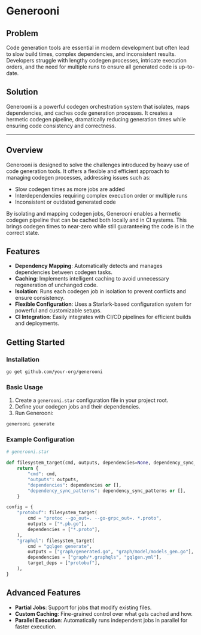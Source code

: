 # Generooni

## Problem
Code generation tools are essential in modern development but often lead to slow build times, complex dependencies, and inconsistent results. Developers struggle with lengthy codegen processes, intricate execution orders, and the need for multiple runs to ensure all generated code is up-to-date.

## Solution
Generooni is a powerful codegen orchestration system that isolates, maps dependencies, and caches code generation processes. It creates a hermetic codegen pipeline, dramatically reducing generation times while ensuring code consistency and correctness.

---

## Overview

Generooni is designed to solve the challenges introduced by heavy use of code generation tools. It offers a flexible and efficient approach to managing codegen processes, addressing issues such as:

- Slow codegen times as more jobs are added
- Interdependencies requiring complex execution order or multiple runs
- Inconsistent or outdated generated code

By isolating and mapping codegen jobs, Generooni enables a hermetic codegen pipeline that can be cached both locally and in CI systems. This brings codegen times to near-zero while still guaranteeing the code is in the correct state.

## Features

- **Dependency Mapping**: Automatically detects and manages dependencies between codegen tasks.
- **Caching**: Implements intelligent caching to avoid unnecessary regeneration of unchanged code.
- **Isolation**: Runs each codegen job in isolation to prevent conflicts and ensure consistency.
- **Flexible Configuration**: Uses a Starlark-based configuration system for powerful and customizable setups.
- **CI Integration**: Easily integrates with CI/CD pipelines for efficient builds and deployments.

## Getting Started

### Installation

```bash
go get github.com/your-org/generooni
```

### Basic Usage

1. Create a `generooni.star` configuration file in your project root.
2. Define your codegen jobs and their dependencies.
3. Run Generooni:

```bash
generooni generate
```

### Example Configuration

```python
# generooni.star

def filesystem_target(cmd, outputs, dependencies=None, dependency_sync_patterns=None):
    return {
        "cmd": cmd,
        "outputs": outputs,
        "dependencies": dependencies or [],
        "dependency_sync_patterns": dependency_sync_patterns or [],
    }

config = {
    "protobuf": filesystem_target(
        cmd = "protoc --go_out=. --go-grpc_out=. *.proto",
        outputs = ["*.pb.go"],
        dependencies = ["*.proto"],
    ),
    "graphql": filesystem_target(
        cmd = "gqlgen generate",
        outputs = ["graph/generated.go", "graph/model/models_gen.go"],
        dependencies = ["graph/*.graphqls", "gqlgen.yml"],
        target_deps = ["protobuf"],
    ),
}
```

## Advanced Features

- **Partial Jobs**: Support for jobs that modify existing files.
- **Custom Caching**: Fine-grained control over what gets cached and how.
- **Parallel Execution**: Automatically runs independent jobs in parallel for faster execution.

